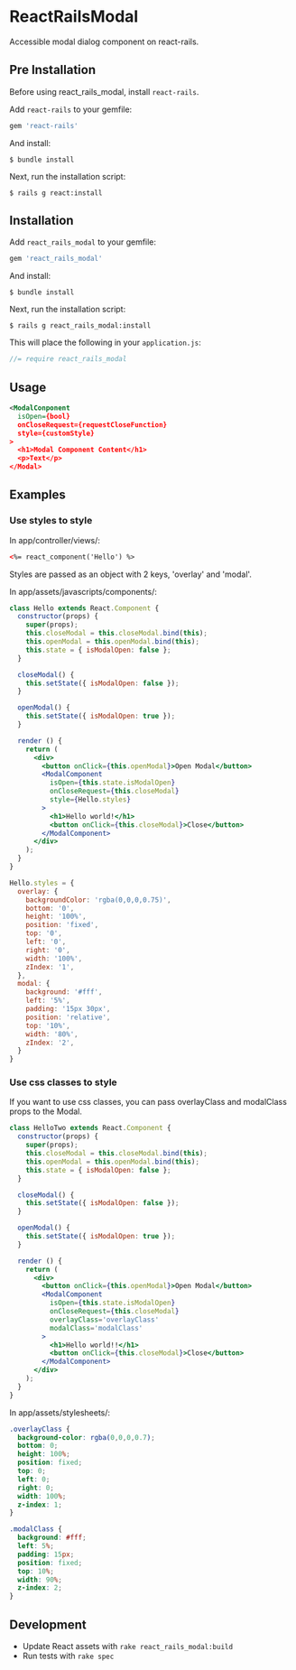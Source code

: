 # ReactRailsModal

Accessible modal dialog component on react-rails.

## Pre Installation

Before using react_rails_modal, install `react-rails`.

Add `react-rails` to your gemfile:

```ruby
gem 'react-rails'
```

And install:

    $ bundle install

Next, run the installation script:

    $ rails g react:install

## Installation

Add `react_rails_modal` to your gemfile:

```ruby
gem 'react_rails_modal'
```

And install:

    $ bundle install

Next, run the installation script:

    $ rails g react_rails_modal:install

This will place the following in your `application.js`:

```js
//= require react_rails_modal
```

## Usage

```xml
<ModalConponent
  isOpen={bool}
  onCloseRequest={requestCloseFunction}
  style={customStyle}
>
  <h1>Modal Component Content</h1>
  <p>Text</p>
</Modal>
```

## Examples
### Use styles to style

In app/controller/views/:

```html
<%= react_component('Hello') %>
```

Styles are passed as an object with 2 keys, 'overlay' and 'modal'.

In app/assets/javascripts/components/:

```jsx
class Hello extends React.Component {
  constructor(props) {
    super(props);
    this.closeModal = this.closeModal.bind(this);
    this.openModal = this.openModal.bind(this);
    this.state = { isModalOpen: false };
  }

  closeModal() {
    this.setState({ isModalOpen: false });
  }

  openModal() {
    this.setState({ isModalOpen: true });
  }

  render () {
    return (
      <div>
        <button onClick={this.openModal}>Open Modal</button>
        <ModalComponent
          isOpen={this.state.isModalOpen}
          onCloseRequest={this.closeModal}
          style={Hello.styles}
        >
          <h1>Hello world!</h1>
          <button onClick={this.closeModal}>Close</button>
        </ModalComponent>
      </div>
    );
  }
}

Hello.styles = {
  overlay: {
    backgroundColor: 'rgba(0,0,0,0.75)',
    bottom: '0',
    height: '100%',
    position: 'fixed',
    top: '0',
    left: '0',
    right: '0',
    width: '100%',
    zIndex: '1',
  },
  modal: {
    background: '#fff',
    left: '5%',
    padding: '15px 30px',
    position: 'relative',
    top: '10%',
    width: '80%',
    zIndex: '2',
  }
}
```

### Use css classes to style

If you want to use css classes, you can pass overlayClass and modalClass props to the Modal.

```jsx
class HelloTwo extends React.Component {
  constructor(props) {
    super(props);
    this.closeModal = this.closeModal.bind(this);
    this.openModal = this.openModal.bind(this);
    this.state = { isModalOpen: false };
  }

  closeModal() {
    this.setState({ isModalOpen: false });
  }

  openModal() {
    this.setState({ isModalOpen: true });
  }

  render () {
    return (
      <div>
        <button onClick={this.openModal}>Open Modal</button>
        <ModalComponent
          isOpen={this.state.isModalOpen}
          onCloseRequest={this.closeModal}
          overlayClass='overlayClass'
          modalClass='modalClass'
        >
          <h1>Hello world!!</h1>
          <button onClick={this.closeModal}>Close</button>
        </ModalComponent>
      </div>
    );
  }
}
```

In app/assets/stylesheets/:

```css
.overlayClass {
  background-color: rgba(0,0,0,0.7);
  bottom: 0;
  height: 100%;
  position: fixed;
  top: 0;
  left: 0;
  right: 0;
  width: 100%;
  z-index: 1;
}

.modalClass {
  background: #fff;
  left: 5%;
  padding: 15px;
  position: fixed;
  top: 10%;
  width: 90%;
  z-index: 2;
}
```

## Development
* Update React assets with `rake react_rails_modal:build`
* Run tests with `rake spec`
